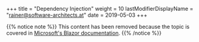 +++
title = "Dependency Injection"
weight = 10
lastModifierDisplayName = "rainer@software-architects.at"
date = 2019-05-03
+++

{{% notice note %}}
This content has been removed because the topic is covered in [Microsoft's Blazor documentation](https://docs.microsoft.com/en-us/aspnet/core/blazor/dependency-injection).
{{% /notice %}}
